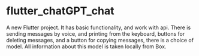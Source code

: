 # flutter_chatGPT_chat
A new Flutter project.
It has basic functionality, and work with api. There is sending messages by voice, and printing from the keyboard, buttons for deleting messages, and a button for copying messages, there is a choice of model. All information about this model is taken locally from Box.
